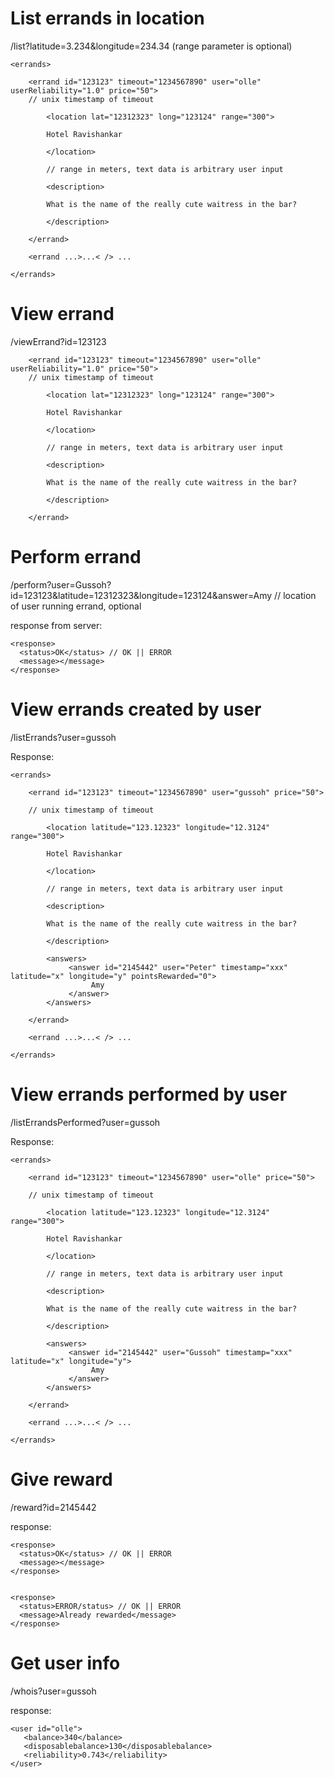 # List errands in location #

/list?latitude=3.234&longitude=234.34 (range parameter is optional)
```
<errands>

    <errand id="123123" timeout="1234567890" user="olle" userReliability="1.0" price="50">
    // unix timestamp of timeout

        <location lat="12312323" long="123124" range="300">

        Hotel Ravishankar

        </location>

        // range in meters, text data is arbitrary user input

        <description>

        What is the name of the really cute waitress in the bar?

        </description>

    </errand>

    <errand ...>...< /> ... 

</errands>
```

# View errand #

/viewErrand?id=123123

```
    <errand id="123123" timeout="1234567890" user="olle" userReliability="1.0" price="50">
    // unix timestamp of timeout

        <location lat="12312323" long="123124" range="300">

        Hotel Ravishankar

        </location>

        // range in meters, text data is arbitrary user input

        <description>

        What is the name of the really cute waitress in the bar?

        </description>

    </errand>
```


# Perform errand #

/perform?user=Gussoh?id=123123&latitude=12312323&longitude=123124&answer=Amy
// location of user running errand, optional


response from server:
```
<response>
  <status>OK</status> // OK || ERROR
  <message></message>
</response>
```

# View errands created by user #

/listErrands?user=gussoh

Response:
```
<errands>

    <errand id="123123" timeout="1234567890" user="gussoh" price="50">

    // unix timestamp of timeout

        <location latitude="123.12323" longitude="12.3124" range="300">

        Hotel Ravishankar

        </location>

        // range in meters, text data is arbitrary user input

        <description>

        What is the name of the really cute waitress in the bar?

        </description>

        <answers>
             <answer id="2145442" user="Peter" timestamp="xxx" latitude="x" longitude="y" pointsRewarded="0">
                  Amy
             </answer>
        </answers>

    </errand>

    <errand ...>...< /> ... 

</errands>
```

# View errands performed by user #

/listErrandsPerformed?user=gussoh

Response:

```
<errands>

    <errand id="123123" timeout="1234567890" user="olle" price="50">

    // unix timestamp of timeout

        <location latitude="123.12323" longitude="12.3124" range="300">

        Hotel Ravishankar

        </location>

        // range in meters, text data is arbitrary user input

        <description>

        What is the name of the really cute waitress in the bar?

        </description>

        <answers>
             <answer id="2145442" user="Gussoh" timestamp="xxx" latitude="x" longitude="y">
                  Amy
             </answer>
        </answers>

    </errand>

    <errand ...>...< /> ... 

</errands>
```

# Give reward #

/reward?id=2145442

response:
```
<response>
  <status>OK</status> // OK || ERROR
  <message></message>
</response>


<response>
  <status>ERROR/status> // OK || ERROR
  <message>Already rewarded</message>
</response>
```

# Get user info #
/whois?user=gussoh

response:
```
<user id="olle">
   <balance>340</balance>
   <disposablebalance>130</disposablebalance>
   <reliability>0.743</reliability>
</user>
```